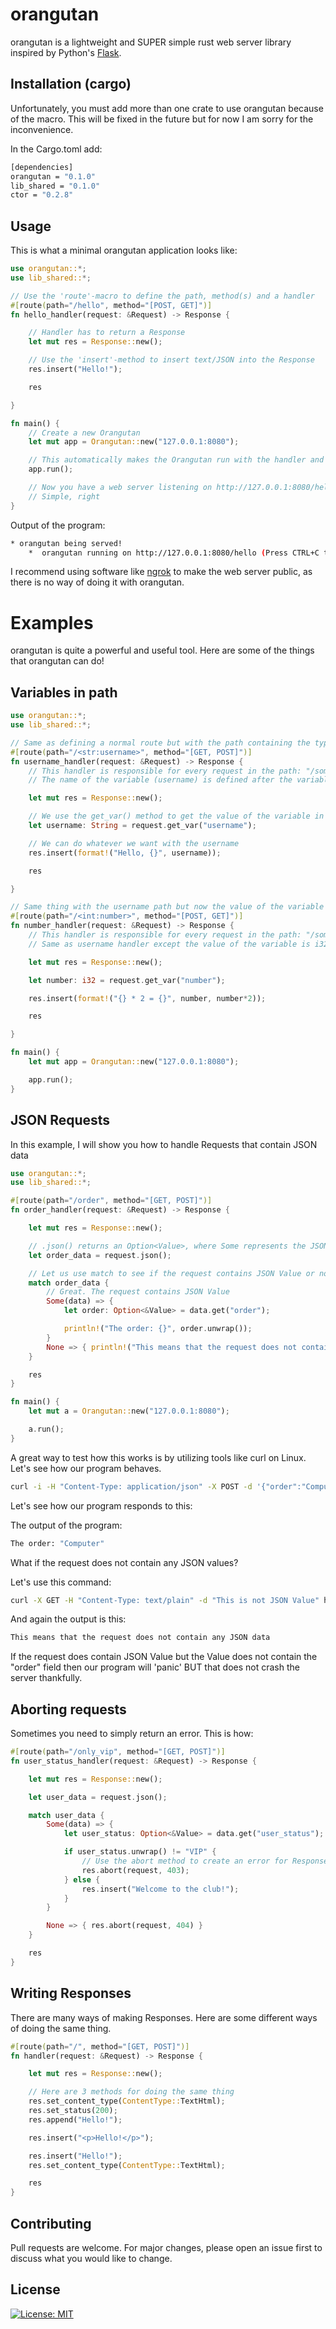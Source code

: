 # orangutan

orangutan is a lightweight and SUPER simple rust web server library inspired by Python's [Flask](https://flask.palletsprojects.com/en/3.0.x/).


## Installation (cargo)

Unfortunately, you must add more than one crate to use orangutan because of the macro. This will be fixed in the future but for now I am sorry for the inconvenience.

In the Cargo.toml add:

```bash
[dependencies]
orangutan = "0.1.0"
lib_shared = "0.1.0"
ctor = "0.2.8"
```

## Usage

This is what a minimal orangutan application looks like:

```rust
use orangutan::*;
use lib_shared::*;

// Use the 'route'-macro to define the path, method(s) and a handler
#[route(path="/hello", method="[POST, GET]")]
fn hello_handler(request: &Request) -> Response {

    // Handler has to return a Response           
    let mut res = Response::new();

    // Use the 'insert'-method to insert text/JSON into the Response     
    res.insert("Hello!");

    res

}

fn main() {
    // Create a new Orangutan
    let mut app = Orangutan::new("127.0.0.1:8080");

    // This automatically makes the Orangutan run with the handler and routes assigned to it.
    app.run();

    // Now you have a web server listening on http://127.0.0.1:8080/hello 
    // Simple, right
} 
```

Output of the program:

```bash
* orangutan being served!
    *  orangutan running on http://127.0.0.1:8080/hello (Press CTRL+C to quit)
```

I recommend using software like [ngrok](https://ngrok.com/) to make the web server public, as there is no way of doing it with orangutan.

# Examples

orangutan is quite a powerful and useful tool. Here are some of the things that orangutan can do!

## Variables in path

```rust
use orangutan::*;
use lib_shared::*;

// Same as defining a normal route but with the path containing the type and variable name.
#[route(path="/<str:username>", method="[GET, POST]")]
fn username_handler(request: &Request) -> Response {
    // This handler is responsible for every request in the path: "/something"
    // The name of the variable (username) is defined after the variable's type 

    let mut res = Response::new();

    // We use the get_var() method to get the value of the variable in the request
    let username: String = request.get_var("username");

    // We can do whatever we want with the username
    res.insert(format!("Hello, {}", username));

    res

}

// Same thing with the username path but now the value of the variable is i32
#[route(path="/<int:number>", method="[POST, GET]")]
fn number_handler(request: &Request) -> Response {
    // This handler is responsible for every request in the path: "/something"
    // Same as username handler except the value of the variable is i32.  

    let mut res = Response::new();

    let number: i32 = request.get_var("number");

    res.insert(format!("{} * 2 = {}", number, number*2));

    res

}

fn main() {
    let mut app = Orangutan::new("127.0.0.1:8080");

    app.run();
}
```

## JSON Requests

In this example, I will show you how to handle Requests that contain JSON data

```rust
use orangutan::*;
use lib_shared::*;

#[route(path="/order", method="[GET, POST]")]
fn order_handler(request: &Request) -> Response {

    let mut res = Response::new();

    // .json() returns an Option<Value>, where Some represents the JSON Value and None means that there is no JSON Value in the request
    let order_data = request.json();

    // Let us use match to see if the request contains JSON Value or not
    match order_data {
        // Great. The request contains JSON Value
        Some(data) => {
            let order: Option<&Value> = data.get("order");

            println!("The order: {}", order.unwrap());
        }
        None => { println!("This means that the request does not contain any json data");}
    }

    res
}

fn main() {
    let mut a = Orangutan::new("127.0.0.1:8080");

    a.run();
}
```

A great way to test how this works is by utilizing tools like curl on Linux. Let's see how our program behaves.

```bash
curl -i -H "Content-Type: application/json" -X POST -d '{"order":"Computer", "OS": "Linux"}' http://127.0.0.1:8080/order
```

Let's see how our program responds to this:

The output of the program:

```bash
The order: "Computer"
```

What if the request does not contain any JSON values?

Let's use this command:

```bash
curl -X GET -H "Content-Type: text/plain" -d "This is not JSON Value" http://127.0.0.1:8080/order
```

And again the output is this:

```bash
This means that the request does not contain any JSON data
```

If the request does contain JSON Value but the Value does not contain the "order" field then our program will 'panic' BUT that does not crash the server thankfully.

## Aborting requests

Sometimes you need to simply return an error. This is how:

```rust
#[route(path="/only_vip", method="[GET, POST]")]
fn user_status_handler(request: &Request) -> Response {

    let mut res = Response::new();

    let user_data = request.json();

    match user_data {
        Some(data) => {
            let user_status: Option<&Value> = data.get("user_status");

            if user_status.unwrap() != "VIP" {
                // Use the abort method to create an error for Response. Only 403, 404, and 500 are valid errors for now.
                res.abort(request, 403);
            } else {
                res.insert("Welcome to the club!");
            }
        }

        None => { res.abort(request, 404) }
    }

    res
}
```

## Writing Responses

There are many ways of making Responses. Here are some different ways of doing the same thing.

```rust
#[route(path="/", method="[GET, POST]")]
fn handler(request: &Request) -> Response {

    let mut res = Response::new();

    // Here are 3 methods for doing the same thing
    res.set_content_type(ContentType::TextHtml);
    res.set_status(200);
    res.append("Hello!");

    res.insert("<p>Hello!</p>");

    res.insert("Hello!");
    res.set_content_type(ContentType::TextHtml);

    res
}
```

## Contributing

Pull requests are welcome. For major changes, please open an issue first to discuss what you would like to change.

## License
 [![License: MIT](https://img.shields.io/badge/MIT-gray.svg)](https://choosealicense.com/licenses/mit/)
